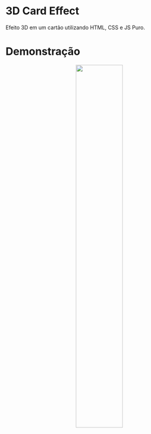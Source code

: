 # 3D Card Effect

Efeito 3D em um cartão utilizando HTML, CSS e JS Puro.

# Demonstração

<p align="center">
    <img width="50%" src="./assets/demonstration.gif"/>
</p>
